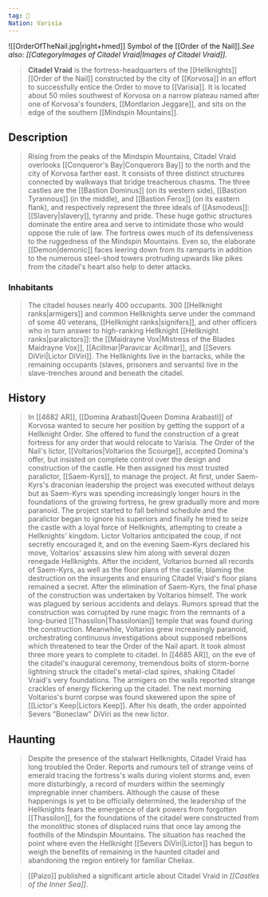 ```yaml
---
tag: 🏰
Nation: Varisia
---
```

![[OrderOfTheNail.jpg|right+hmed]] 
 Symbol of the [[Order of the Nail]].*See also: [[CategoryImages of Citadel Vraid|Images of Citadel Vraid]].*

> **Citadel Vraid** is the fortress-headquarters of the [[Hellknights]] [[Order of the Nail]] constructed by the city of [[Korvosa]] in an effort to successfully entice the Order to move to [[Varisia]]. It is located about 50 miles southwest of Korvosa on a narrow plateau named after one of Korvosa's founders, [[Montlarion Jeggare]], and sits on the edge of the southern [[Mindspin Mountains]].



## Description

> Rising from the peaks of the Mindspin Mountains, Citadel Vraid overlooks [[Conqueror's Bay|Conquerors Bay]] to the north and the city of Korvosa farther east. It consists of three distinct structures connected by walkways that bridge treacherous chasms. The three castles are the [[Bastion Dominus]] (on its western side), [[Bastion Tyrannous]] (in the middle), and [[Bastion Ferox]] (on its eastern flank), and respectively represent the three ideals of [[Asmodeus]]: [[Slavery|slavery]], tyranny and pride. These huge gothic structures dominate the entire area and serve to intimidate those who would oppose the rule of law. The fortress owes much of its defensiveness to the ruggedness of the Mindspin Mountains. Even so, the elaborate [[Demon|demonic]] faces leering down from its ramparts in addition to the numerous steel-shod towers protruding upwards like pikes from the citadel's heart also help to deter attacks.


### Inhabitants

> The citadel houses nearly 400 occupants. 300 [[Hellknight ranks|armigers]] and common Hellknights serve under the command of some 40 veterans, [[Hellknight ranks|signifers]], and other officers who in turn answer to high-ranking Hellknight [[Hellknight ranks|paralictors]]: the [[Maidrayne Vox|Mistress of the Blades Maidrayne Vox]], [[Acillmar|Paravicar Acillmar]], and [[Severs DiViri|Lictor DiViri]]. The Hellknights live in the barracks, while the remaining occupants (slaves, prisoners and servants) live in the slave-trenches around and beneath the citadel.


## History

> In [[4682 AR]], [[Domina Arabasti|Queen Domina Arabasti]] of Korvosa wanted to secure her position by getting the support of a Hellknight Order. She offered to fund the construction of a great fortress for any order that would relocate to Varisia. The Order of the Nail's lictor, [[Voltarios|Voltarios the Scourge]], accepted Domina's offer, but insisted on complete control over the design and construction of the castle. He then assigned his most trusted paralictor, [[Saem-Kyrs]], to manage the project. At first, under Saem-Kyrs's draconian leadership the project was executed without delays but as Saem-Kyrs was spending increasingly longer hours in the foundations of the growing fortress, he grew gradually more and more paranoid. The project started to fall behind schedule and the paralictor began to ignore his superiors and finally he tried to seize the castle with a loyal force of Hellknights, attempting to create a Hellknights' kingdom. Lictor Voltarios anticipated the coup, if not secretly encouraged it, and on the evening Saem-Kyrs declared his move, Voltarios' assassins slew him along with several dozen renegade Hellknights. After the incident, Voltarios burned all records of Saem-Kyrs, as well as the floor plans of the castle, blaming the destruction on the insurgents and ensuring Citadel Vraid's floor plans remained a secret.
> After the elimination of Saem-Kyrs, the final phase of the construction was undertaken by Voltarios himself. The work was plagued by serious accidents and delays. Rumors spread that the construction was corrupted by rune magic from the remnants of a long-buried [[Thassilon|Thassilonian]] temple that was found during the construction. Meanwhile, Voltarios grew increasingly paranoid, orchestrating continuous investigations about supposed rebellions which threatened to tear the Order of the Nail apart. It took almost three more years to complete to citadel. In [[4685 AR]], on the eve of the citadel's inaugural ceremony, tremendous bolts of storm-borne lightning struck the citadel's metal-clad spires, shaking Citadel Vraid's very foundations. The armigers on the walls reported strange crackles of energy flickering up the citadel. The next morning Voltarios's burnt corpse was found skewered upon the spire of [[Lictor's Keep|Lictors Keep]]. After his death, the order appointed Severs "Boneclaw" DiViri as the new lictor.


## Haunting

> Despite the presence of the stalwart Hellknights, Citadel Vraid has long troubled the Order. Reports and rumours tell of strange veins of emerald tracing the fortress's walls during violent storms and, even more disturbingly, a record of murders within the seemingly impregnable inner chambers. Although the cause of these happenings is yet to be officially determined, the leadership of the Hellknights fears the emergence of dark powers from forgotten [[Thassilon]], for the foundations of the citadel were constructed from the monolithic stones of displaced ruins that once lay among the foothills of the Mindspin Mountains. The situation has reached the point where even the Hellknight [[Severs DiViri|Lictor]] has begun to weigh the benefits of remaining in the haunted citadel and abandoning the region entirely for familiar Cheliax.


> [[Paizo]] published a significant article about Citadel Vraid in *[[Castles of the Inner Sea]]*.








